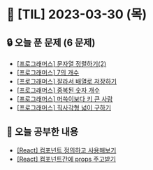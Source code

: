 # 📆 [TIL] 2023-03-30 (목)

## 🔒 오늘 푼 문제 (6 문제)

- [[프로그래머스] 문자열 정렬하기(2)](https://school.programmers.co.kr/learn/courses/30/lessons/120911)
- [[프로그래머스] 7의 개수](https://school.programmers.co.kr/learn/courses/30/lessons/120912)
- [[프로그래머스] 잘라서 배열로 저장하기](https://school.programmers.co.kr/learn/courses/30/lessons/120913)
- [[프로그래머스] 중복된 숫자 개수](https://school.programmers.co.kr/learn/courses/30/lessons/120583)
- [[프로그래머스] 머쓱이보다 키 큰 사람](https://school.programmers.co.kr/learn/courses/30/lessons/120585)
- [[프로그래머스] 직사각형 넓이 구하기](https://school.programmers.co.kr/learn/courses/30/lessons/120860)

## 📝 오늘 공부한 내용

- [[React] 컴포넌트 정의하고 사용해보기](https://monsta-zo.github.io/react/react-%EC%BB%B4%ED%8F%AC%EB%84%8C%ED%8A%B8/)
- [[React] 컴포넌트간에 props 주고받기](https://monsta-zo.github.io/react/React-props%EC%A0%84%EB%8B%AC/)
